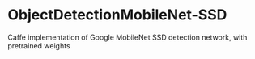 # ObjectDetectionMobileNet-SSD
Caffe implementation of Google MobileNet SSD detection network, with pretrained weights
